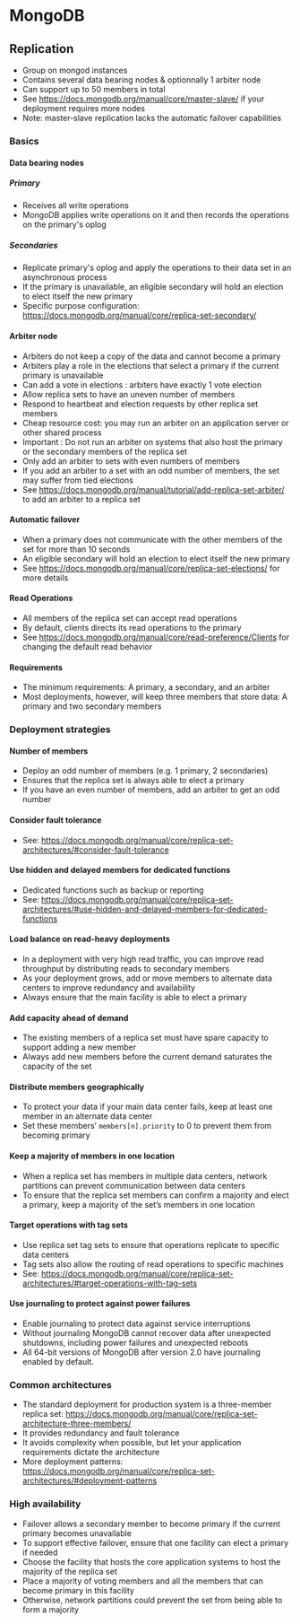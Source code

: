 # MongoDB

## Replication
- Group on mongod instances
- Contains several data bearing nodes & optionnally 1 arbiter node
- Can support up to 50 members in total
- See https://docs.mongodb.org/manual/core/master-slave/ if your deployment requires more nodes
- Note: master-slave replication lacks the automatic failover capabilities

### Basics
#### Data bearing nodes

##### Primary
- Receives all write operations
- MongoDB applies write operations on it and then records the operations on the primary's oplog

##### Secondaries
- Replicate primary's oplog and apply the operations to their data set in an asynchronous process
- If the primary is unavailable, an eligible secondary will hold an election to elect itself the new primary
- Specific purpose configuration: https://docs.mongodb.org/manual/core/replica-set-secondary/

#### Arbiter node
- Arbiters do not keep a copy of the data and cannot become a primary
- Arbiters play a role in the elections that select a primary if the current primary is unavailable
- Can add a vote in elections : arbiters have exactly 1 vote election
- Allow replica sets to have an uneven number of members
- Respond to heartbeat and election requests by other replica set members
- Cheap resource cost: you may run an arbiter on an application server or other shared process
- Important : Do not run an arbiter on systems that also host the primary or the secondary members of the replica set
- Only add an arbiter to sets with even numbers of members
- If you add an arbiter to a set with an odd number of members, the set may suffer from tied elections
- See https://docs.mongodb.org/manual/tutorial/add-replica-set-arbiter/ to add an arbiter to a replica set

#### Automatic failover
- When a primary does not communicate with the other members of the set for more than 10 seconds
- An eligible secondary will hold an election to elect itself the new primary
- See https://docs.mongodb.org/manual/core/replica-set-elections/ for more details

#### Read Operations
- All members of the replica set can accept read operations
- By default, clients directs its read operations to the primary
- See https://docs.mongodb.org/manual/core/read-preference/Clients for changing the default read behavior

#### Requirements
- The minimum requirements: A primary, a secondary, and an arbiter
- Most deployments, however, will keep three members that store data: A primary and two secondary members

### Deployment strategies

#### Number of members
- Deploy an odd number of members (e.g. 1 primary, 2 secondaries)
- Ensures that the replica set is always able to elect a primary
- If you have an even number of members, add an arbiter to get an odd number

#### Consider fault tolerance
- See: https://docs.mongodb.org/manual/core/replica-set-architectures/#consider-fault-tolerance

#### Use hidden and delayed members for dedicated functions
- Dedicated functions such as backup or reporting
- See: https://docs.mongodb.org/manual/core/replica-set-architectures/#use-hidden-and-delayed-members-for-dedicated-functions

#### Load balance on read-heavy deployments
- In a deployment with very high read traffic, you can improve read throughput by distributing reads to secondary members
- As your deployment grows, add or move members to alternate data centers to improve redundancy and availability
- Always ensure that the main facility is able to elect a primary

#### Add capacity ahead of demand
- The existing members of a replica set must have spare capacity to support adding a new member
- Always add new members before the current demand saturates the capacity of the set

#### Distribute members geographically
- To protect your data if your main data center fails, keep at least one member in an alternate data center
- Set these members’ `members[n].priority` to 0 to prevent them from becoming primary

#### Keep a majority of members in one location
- When a replica set has members in multiple data centers, network partitions can prevent communication between data centers
- To ensure that the replica set members can confirm a majority and elect a primary, keep a majority of the set’s members in one location

#### Target operations with tag sets
- Use replica set tag sets to ensure that operations replicate to specific data centers
- Tag sets also allow the routing of read operations to specific machines
- See: https://docs.mongodb.org/manual/core/replica-set-architectures/#target-operations-with-tag-sets

#### Use journaling to protect against power failures
- Enable journaling to protect data against service interruptions
- Without journaling MongoDB cannot recover data after unexpected shutdowns, including power failures and unexpected reboots
- All 64-bit versions of MongoDB after version 2.0 have journaling enabled by default.

### Common architectures
- The standard deployment for production system is a three-member replica set: https://docs.mongodb.org/manual/core/replica-set-architecture-three-members/
- It provides redundancy and fault tolerance
- It avoids complexity when possible, but let your application requirements dictate the architecture
- More deployment patterns: https://docs.mongodb.org/manual/core/replica-set-architectures/#deployment-patterns

### High availability
- Failover allows a secondary member to become primary if the current primary becomes unavailable
- To support effective failover, ensure that one facility can elect a primary if needed
- Choose the facility that hosts the core application systems to host the majority of the replica set
- Place a majority of voting members and all the members that can become primary in this facility
- Otherwise, network partitions could prevent the set from being able to form a majority
